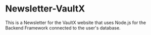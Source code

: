 # Newsletter-VaultX

This is a Newsletter for the VaultX website that uses Node.js for the Backend Framework connected to the user's database.
